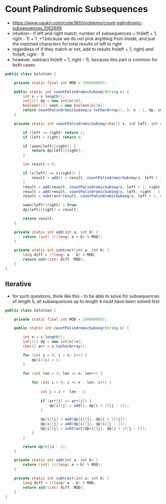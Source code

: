 # Count Palindromic Subsequences

- https://www.naukri.com/code360/problems/count-palindromic-subsequences_1062696
- intuition - if left and right match, number of subsequences = fn(left + 1, right - 1) + 1. +1 because we do not pick anything from inside, and just the matched characters for total results of left to right
- regardless of if they match or not, add to results fn(left + 1, right) and fn(left, right - 1)
- however, subtract fn(left + 1, right - 1), because this part is common for both cases

```java
public class Solution {

    private static final int MOD = 1000000007;

    public static int countPalindromicSubseq(String s) {
        int n = s.length();
        int[][] dp = new int[n][n];
        boolean[][] seen = new boolean[n][n];
        return countPalindromicSubseq(s.toCharArray(), 0, n - 1, dp, seen);
    }

    private static int countPalindromicSubseq(char[] s, int left, int right, int[][] dp, boolean[][] seen) {

        if (left == right) return 1;
        if (left > right) return 0;

        if (seen[left][right]) {
            return dp[left][right];
        }

        int result = 0;

        if (s[left] == s[right]) {
            result = add(1 + result, countPalindromicSubseq(s, left + 1, right - 1, dp, seen));
        }
        result = add(result, countPalindromicSubseq(s, left + 1, right, dp, seen));
        result = add(result, countPalindromicSubseq(s, left, right - 1, dp, seen));
        result = subtract(result, countPalindromicSubseq(s, left + 1, right - 1, dp, seen));

        seen[left][right] = true;
        dp[left][right] = result;

        return result;
    }

    private static int add(int a, int b) {
        return (int) (((long) a + b) % MOD);
    }

    private static int subtract(int a, int b) {
        long diff = ((long) a - b) % MOD;
        return add((int) diff, MOD);
    }
}
```

## Iterative

- for such questions, think like this - to be able to solve for subsequences of length 5, all subsequences up to length 4 must have been solved first

```java
public class Solution {

    private static final int MOD = 1000000007;

    public static int countPalindromicSubseq(String s) {

        int n = s.length();
        int[][] dp = new int[n][n];
        char[] arr = s.toCharArray();

        for (int i = 0; i < n; i++) {
            dp[i][i] = 1;
        }

        for (int len = 2; len <= n; len++) {
            
            for (int i = 0; i <= n - len; i++) {
                
                int j = i +  len - 1;
                
                if (arr[i] == arr[j]) {
                    dp[i][j] = add(1, dp[i + 1][j - 1]);
                }
                
                dp[i][j] = add(dp[i][j], dp[i + 1][j]);
                dp[i][j] = add(dp[i][j], dp[i][j - 1]);
                dp[i][j] = subtract(dp[i][j], dp[i + 1][j - 1]);
            }
        }

        return dp[0][n - 1];
    }

    private static int add(int a, int b) {
        return (int) (((long) a + b) % MOD);
    }

    private static int subtract(int a, int b) {
        long diff = ((long) a - b) % MOD;
        return add((int) diff, MOD);
    }
}
```
